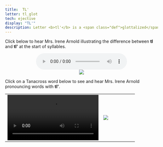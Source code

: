 ```yaml
---
title:  TL'
letter: tl_glot
tech: ejective
display: "TL'"
description: Letter <b>tl'</b> is a <span class="def">glottalized</span> or <span class="def"><a href="javascript:tech('ejective');">ejective</a></span> sound. It it pronounced like <b>tl</b> except with the vocal folds tightly closed so that air is released with a sudden burst or popping sound. Tanacross <b>tl'</b> occurs only at the beginning of a syllable.
---
```




Click below to hear Mrs. Irene Arnold illustrating the difference between **tl** and **tl'** at the start of syllables.



<center>
<audio controls src="{{ site.baseurl }}/assets/audio/tl_tl_glot_cmp.mp3" type="audio/mpeg">Your browser does not support audio</audio><br/>
<img src="{{ site.baseurl }}/assets/gif/tl_tl_glot_cmp.gif"/>
</center>
			
			
Click on a Tanacross word below to see and hear Mrs. Irene Arnold pronouncing words with <b>tl'</b>.


<table border="0" align="center" cellpadding="5" cellspacing="5">
<tr>
										
<td><video src="{{ site.vidpath }}tl_sent.mp4" controls>Your browswer does not support video.</video></td><td><img src="{{ site.baseurl }}/assets/gif/tl_tl_glot_sent.gif" border="0"/>
</td>
<td width="64">&nbsp;</td>
</tr>
</table>
<p>&nbsp;</p>
						